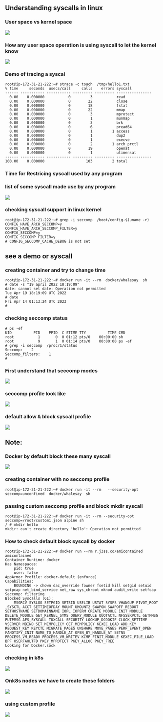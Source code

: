 ## Understanding syscalls in linux 

### User space vs kernel space

<img src="space.png">

### How any user space operation is using syscall to let the kernel know 

<img src="sys.png">

### Demo of tracing a syscal 

```
root@ip-172-31-21-222:~# strace -c touch  /tmp/hello1.txt 
% time     seconds  usecs/call     calls    errors syscall
------ ----------- ----------- --------- --------- ----------------
  0.00    0.000000           0         3           read
  0.00    0.000000           0        22           close
  0.00    0.000000           0        18           fstat
  0.00    0.000000           0        22           mmap
  0.00    0.000000           0         3           mprotect
  0.00    0.000000           0         1           munmap
  0.00    0.000000           0         3           brk
  0.00    0.000000           0         6           pread64
  0.00    0.000000           0         1         1 access
  0.00    0.000000           0         1           dup2
  0.00    0.000000           0         1           execve
  0.00    0.000000           0         2         1 arch_prctl
  0.00    0.000000           0        19           openat
  0.00    0.000000           0         1           utimensat
------ ----------- ----------- --------- --------- ----------------
100.00    0.000000                   103         2 total

```

### Time for Restricing syscall used by any program 

### list of some syscall made use by any program 
<img src="sys1.png">

### checking syscall support in linux kernel 

```
root@ip-172-31-21-222:~# grep -i seccomp  /boot/config-$(uname -r)
CONFIG_HAVE_ARCH_SECCOMP=y
CONFIG_HAVE_ARCH_SECCOMP_FILTER=y
CONFIG_SECCOMP=y
CONFIG_SECCOMP_FILTER=y
# CONFIG_SECCOMP_CACHE_DEBUG is not set
```

## see a demo or syscall 

### creating container and try to change time 

```
root@ip-172-31-21-222:~# docker run -it --rm  docker/whalesay  sh 
# date -s "19 april 2022 18:19:09"
date: cannot set date: Operation not permitted
Tue Apr 19 18:19:09 UTC 2022
# date
Fri Apr 14 01:13:24 UTC 2023
# 

```

### checking seccomp status 

```
# ps -ef
UID          PID    PPID  C STIME TTY          TIME CMD
root           1       0  0 01:12 pts/0    00:00:00 sh
root           9       1  0 01:14 pts/0    00:00:00 ps -ef
# grep -i seccomp  /proc/1/status
Seccomp:	2
Seccomp_filters:	1
# 

```

### First understand that seccomp modes

<img src="secc.png">

### seccomp profile look like 

<img src="slook.png">

### default allow & block syscall profile 

<img src="block_allow.png">

## Note: 

### Docker by default block these many syscall 

<img src="sysblock.png">

### creating container with no seccomp profile 

```
root@ip-172-31-21-222:~# docker run -it --rm   --security-opt  seccomp=unconfined  docker/whalesay  sh 
```

### passing custom seccomp profile and block mkdir syscall

```
root@ip-172-31-21-222:~# docker run -it --rm --security-opt seccomp=/root/custom1.json alpine sh
/ # mkdir hello
mkdir: can't create directory 'hello': Operation not permitted
```

### How to check default block syscall by docker 

```
root@ip-172-31-21-222:~# docker run --rm r.j3ss.co/amicontained amicontained
Container Runtime: docker
Has Namespaces:
	pid: true
	user: false
AppArmor Profile: docker-default (enforce)
Capabilities:
	BOUNDING -> chown dac_override fowner fsetid kill setgid setuid setpcap net_bind_service net_raw sys_chroot mknod audit_write setfcap
Seccomp: filtering
Blocked Syscalls (61):
	MSGRCV SYSLOG SETPGID SETSID USELIB USTAT SYSFS VHANGUP PIVOT_ROOT _SYSCTL ACCT SETTIMEOFDAY MOUNT UMOUNT2 SWAPON SWAPOFF REBOOT SETHOSTNAME SETDOMAINNAME IOPL IOPERM CREATE_MODULE INIT_MODULE DELETE_MODULE GET_KERNEL_SYMS QUERY_MODULE QUOTACTL NFSSERVCTL GETPMSG PUTPMSG AFS_SYSCALL TUXCALL SECURITY LOOKUP_DCOOKIE CLOCK_SETTIME VSERVER MBIND SET_MEMPOLICY GET_MEMPOLICY KEXEC_LOAD ADD_KEY REQUEST_KEY KEYCTL MIGRATE_PAGES UNSHARE MOVE_PAGES PERF_EVENT_OPEN FANOTIFY_INIT NAME_TO_HANDLE_AT OPEN_BY_HANDLE_AT SETNS PROCESS_VM_READV PROCESS_VM_WRITEV KCMP FINIT_MODULE KEXEC_FILE_LOAD BPF USERFAULTFD PKEY_MPROTECT PKEY_ALLOC PKEY_FREE
Looking for Docker.sock
```

### checking in k8s 

<img src="k8s_s.png">

### Onk8s nodes we have to create these folders 

<img src="folder.png">

### using custom profile 

<img src="scc.png">

